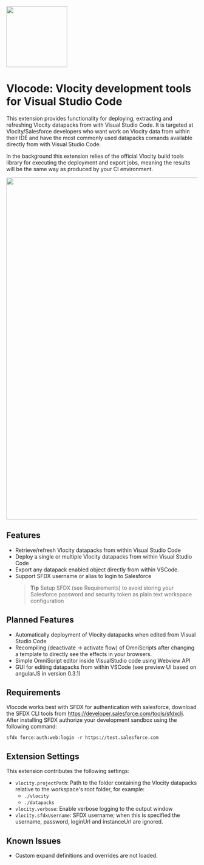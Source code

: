 <img src="https://raw.githubusercontent.com/Codeneos/vlocode/master/resources/logo1.png" height="160">

# Vlocode: Vlocity development tools for Visual Studio Code

This extension provides functionality for deploying, extracting and refreshing Vlocity datapacks from with Visual Studio Code.
It is targeted at Vlocity/Salesforce developers who want work on Vlocity data from within their IDE and have the most commonly used datapacks comands available directly from with Visual Studio Code. 

In the background this extension relies of the official Vlocity build tools library for executing the deployment and export jobs, meaning the results will be the same way as produced by your CI environment. 

<img src="https://raw.githubusercontent.com/Codeneos/vlocode/master/resources/refreshDatapack.gif" width="898">

## Features

* Retrieve/refresh Vlocity datapacks from within Visual Studio Code
* Deploy a single or multiple Vlocity datapacks from within Visual Studio Code
* Export any datapack enabled object directly from within VSCode.
* Support SFDX username or alias to login to Salesforce
  > **Tip** Setup SFDX (see Requirements) to avoid storing your Salesforce password and security token as plain text workspace configuration

## Planned Features

* Automatically deployment of Vlocity datapacks when edited from Visual Studio Code
* Recompiling (deactivate -> activate flow) of OmniScripts after changing a template to directly see the effects in your browsers.
* Simple OmniScript editor inside VisualStudio code using Webview API
* GUI for editing datapacks from within VSCode (see preview UI based on angularJS in version 0.3.1)

## Requirements

Vlocode works best with SFDX for authentication with salesforce, download the SFDX CLI tools from <https://developer.salesforce.com/tools/sfdxcli>. 
After installing SFDX authorize your development sandbox using the following command:
```
sfdx force:auth:web:login -r https://test.salesforce.com
```

## Extension Settings

This extension contributes the following settings:

* `vlocity.projectPath`: Path to the folder containing the Vlocity datapacks relative to the workspace's root folder, for example:
  - `./vlocity`
  - `./datapacks`
* `vlocity.verbose`: Enable verbose logging to the output window
* `vlocity.sfdxUsername`: SFDX username; when this is specified the username, password, loginUrl and instanceUrl are ignored.

## Known Issues

* Custom expand definitions and overrides are not loaded.